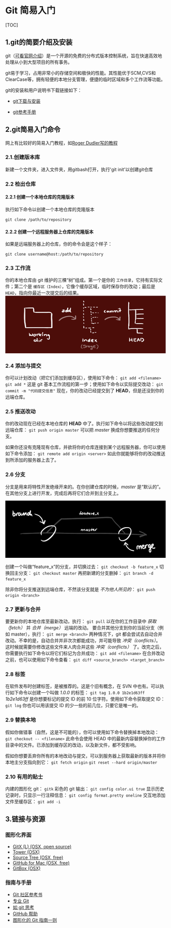 # Git 简易入门

[TOC]

## 1.git的简要介绍及安装

git（[可看官网介绍](https://git-scm.com/)）是一个开源的免费的分布式版本控制系统，旨在快速高效地处理从小到大型项目的所有事务。

git易于学习，占用非常小的存储空间和极快的性能。其性能优于SCM,CVS和ClearCase等，拥有轻便的本地分支管理，便捷的临时区域和多个工作流等功能。

git的安装和用户说明书下载链接如下：

- [git下载与安装](https://git-scm.com/downloads)

- [git参考手册](https://git-scm.com/docs)

## 2.git简易入门命令

网上有比较好的简易入门教程，如[Roger Dudler写的教程](https://www.bootcss.com/p/git-guide/)

### 2.1.创建版本库

新建一个文件夹，进入文件夹，用gitbash打开，执行'git init'以创建git仓库
### 2.2 检出仓库
#### 2.2.1 创建一个本地仓库的克隆版本
执行如下命令以创建一个本地仓库的克隆版本
```
git clone /path/to/repository
```

#### 2.2.2 创建一个远程服务器上仓库的克隆版本

如果是远端服务器上的仓库，你的命令会是这个样子：

```
git clone username@host:/path/to/repository
```

### 2.3 工作流

你的本地仓库由 git 维护的三棵“树”组成。第一个是你的 `工作目录`，它持有实际文件；第二个是 `缓存区（Index）`，它像个缓存区域，临时保存你的改动；最后是 `HEAD`，指向你最近一次提交后的结果。
![](./images/trees.png)

### 2.4 添加与提交

你可以计划改动（把它们添加到缓存区），使用如下命令：
`git add <filename>`
`git add *`
这是 git 基本工作流程的第一步；使用如下命令以实际提交改动：
`git commit -m "代码提交信息"`
现在，你的改动已经提交到了 **HEAD**，但是还没到你的远端仓库。

### 2.5 **推送改动**

你的改动现在已经在本地仓库的 **HEAD** 中了。执行如下命令以将这些改动提交到远端仓库：
`git push origin master`
可以把 *master* 换成你想要推送的任何分支。 

如果你还没有克隆现有仓库，并欲将你的仓库连接到某个远程服务器，你可以使用如下命令添加：
`git remote add origin <server>`
如此你就能够将你的改动推送到所添加的服务器上去了。  

### 2.6 分支

分支是用来将特性开发绝缘开来的。在你创建仓库的时候，*master* 是“默认的”。在其他分支上进行开发，完成后再将它们合并到主分支上。

![](./images/branches.png)

创建一个叫做“feature_x”的分支，并切换过去：
`git checkout -b feature_x`
切换回主分支：
`git checkout master`
再把新建的分支删掉：
`git branch -d feature_x`

除非你将分支推送到远端仓库，不然该分支就是 *不为他人所见的*：
`git push origin <branch>`

### 2.7 **更新与合并**

要更新你的本地仓库至最新改动，执行：
`git pull`
以在你的工作目录中 *获取（fetch）* 并 *合并（merge）* 远端的改动。
要合并其他分支到你的当前分支（例如 master），执行：
`git merge <branch>`
两种情况下，git 都会尝试去自动合并改动。不幸的是，自动合并并非次次都能成功，并可能导致 *冲突（conflicts）*。 这时候就需要你修改这些文件来人肉合并这些 *冲突（conflicts）* 了。改完之后，你需要执行如下命令以将它们标记为合并成功：
`git add <filename>`
在合并改动之前，也可以使用如下命令查看：
`git diff <source_branch> <target_branch>`

### 2.8 标签

在软件发布时创建标签，是被推荐的。这是个旧有概念，在 SVN 中也有。可以执行如下命令以创建一个叫做 *1.0.0* 的标签：
`git tag 1.0.0 1b2e1d63ff`
*1b2e1d63ff* 是你想要标记的提交 ID 的前 10 位字符。使用如下命令获取提交 ID：
`git log`
你也可以用该提交 ID 的少一些的前几位，只要它是唯一的。

### 2.9 替换本地

假如你做错事（自然，这是不可能的），你可以使用如下命令替换掉本地改动：
`git checkout -- <filename>`
此命令会使用 HEAD 中的最新内容替换掉你的工作目录中的文件。已添加到缓存区的改动，以及新文件，都不受影响。

假如你想要丢弃你所有的本地改动与提交，可以到服务器上获取最新的版本并将你本地主分支指向到它：
`git fetch origin`
`git reset --hard origin/master`

### 2.10 **有用的贴士**

内建的图形化 git：
`gitk`
彩色的 git 输出：
`git config color.ui true`
显示历史记录时，只显示一行注释信息：
`git config format.pretty oneline`
交互地添加文件至缓存区：
`git add -i`

## 3.链接与资源

### 图形化界面



- [GitX (L) (OSX, open source)](http://gitx.laullon.com/)
- [Tower (OSX)](http://www.git-tower.com/)
- [Source Tree (OSX, free)](http://www.sourcetreeapp.com/)
- [GitHub for Mac (OSX, free)](http://mac.github.com/)
- [GitBox (OSX)](https://itunes.apple.com/gb/app/gitbox/id403388357?mt=12)



### 指南与手册



- [Git 社区参考书](http://book.git-scm.com/)
- [专业 Git](http://progit.org/book/)
- [如 git 思考](http://think-like-a-git.net/)
- [GitHub 帮助](http://help.github.com/)
- [图形化的 Git 指南一则](http://marklodato.github.com/visual-git-guide/index-en.html)

